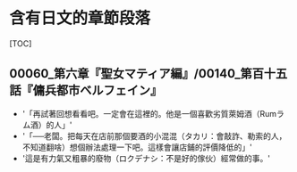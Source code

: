 # 含有日文的章節段落

[TOC]

## 00060_第六章『聖女マティア編』/00140_第百十五話『傭兵都市ベルフェイン』

- '「再試著回想看看吧。一定會在這裡的。他是一個喜歡劣質萊姆酒（Rumラム酒）的人」'
- '「──老闆。把每天在店前那個要酒的小混混（タカリ：會敲詐、勒索的人，不知道翻啥）想個辦法處理一下吧。這樣會讓店鋪的評價降低的」'
- '這是有力氣又粗暴的廢物（ロクデナシ：不是好的傢伙）經常做的事。'
